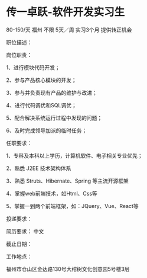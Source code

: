 # 传一卓跃-软件开发实习生

80-150/天 福州 不限 5天／周 实习3个月 提供转正机会

职位描述：

岗位职责：

1、进行模块代码开发；

2、参与产品核心模块的开发；

3、参与并负责现有产品的维护与改进；

4、进行代码调优和SQL调优；

5、配合解决系统运行过程中发现的问题；

6、及时完成领导加派的临时任务；

任职要求：

1、专科及本科以上学历，计算机软件、电子相关专业优先；

2、熟悉 J2EE 技术架构体系

3、熟悉 Struts、Hibernate、Spring 等主流开源框架

4、掌握web前端技术，如Html、Css等

5、掌握一到两个前端框架，如：JQuery、Vue、React等

投递要求：

简历要求： 中文

截止日期：

工作地点：

福州市仓山区金达路130号大榕树文化创意园5号楼3层